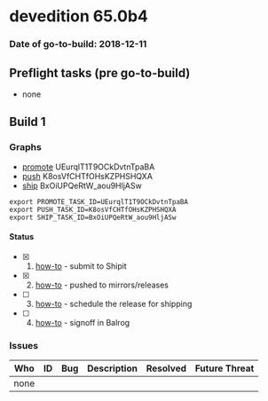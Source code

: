 # devedition 65.0b4

### Date of go-to-build: 2018-12-11

## Preflight tasks (pre go-to-build)
- none

## Build 1  

### Graphs
* [promote](https://tools.taskcluster.net/push-inspector/#/UEurqlT1T9OCkDvtnTpaBA) UEurqlT1T9OCkDvtnTpaBA
* [push](https://tools.taskcluster.net/push-inspector/#/K8osVfCHTfOHsKZPHSHQXA) K8osVfCHTfOHsKZPHSHQXA
* [ship](https://tools.taskcluster.net/push-inspector/#/BxOiUPQeRtW_aou9HljASw) BxOiUPQeRtW_aou9HljASw
```
export PROMOTE_TASK_ID=UEurqlT1T9OCkDvtnTpaBA
export PUSH_TASK_ID=K8osVfCHTfOHsKZPHSHQXA
export SHIP_TASK_ID=BxOiUPQeRtW_aou9HljASw
```


#### Status
- [x] 1.  [how-to](https://wiki.mozilla.org/Release:Release_Automation_on_Mercurial:Starting_a_Release#Submit_to_Ship_It)  - submit to Shipit
- [x] 2.  [how-to](https://github.com/mozilla-releng/releasewarrior-2.0/blob/master/docs/release-promotion/desktop/howto.md#push-artifacts-to-releases-directory)  - pushed to mirrors/releases
- [ ] 3.  [how-to](https://github.com/mozilla-releng/releasewarrior-2.0/blob/master/docs/release-promotion/desktop/howto.md#ship-the-release)  - schedule the release for shipping
- [ ] 4.  [how-to](https://github.com/mozilla-releng/releasewarrior-2.0/blob/master/docs/release-promotion/desktop/howto.md#obtain-sign-offs-for-changes)  - signoff in Balrog

### Issues
| Who                 | ID               | Bug                                                                 | Description                | Resolved                | Future Threat                |
| ------------------- | ---------------- | ------------------------------------------------------------------- | -------------------------- | ----------------------- | ---------------------------- |
| none | | | | | |

